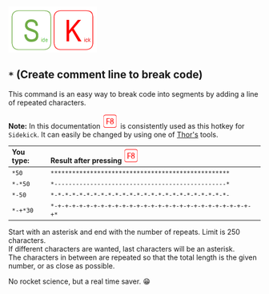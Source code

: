 [![Sidekick](Images/SKLogo.png)](../README.md)

## `*` (Create comment line to break code)

This command is an easy way to break code into segments by adding a line of repeated characters.

**Note:** In this documentation ![`F8`](Images/F8.png) is consistently used as this hotkey for `Sidekick`. It can easily be changed by using one of [Thor's](https://github.com/VFPX/Thor) tools.

| You type:                |        Result after pressing ![`F8`](Images/F8.png)                                |
|:-------------------------|:----------------------------------------------------------|
| `*50`                    | `**************************************************` |
| `*-*50`| `*------------------------------------------------*`|
| `*-50`| `*-*-*-*-*-*-*-*-*-*-*-*-*-*-*-*-*-*-*-*-*-*-*-*-*-`| 
| `*-+*30` |`*-+-+-+-+-+-+-+-+-+-+-+-+-+-+-+-+-+-+-+-+-+-+-+-+-+-+-+-+*`|
 
Start with an asterisk and end with the number of repeats. Limit is 250 characters.  
If different characters are wanted, last characters will be an asterisk.  
The characters in between are repeated so that the total length is the given number, or as close as possible.

No rocket science, but a real time saver. :grin:
